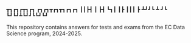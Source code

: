 ┳┓┏┓┏┳┓┏┓  ┏┓┏┓┳┏┓┳┓┏┓┏┓
┃┃┣┫ ┃ ┣┫  ┗┓┃ ┃┣ ┃┃┃ ┣ 
┻┛┛┗ ┻ ┛┗  ┗┛┗┛┻┗┛┛┗┗┛┗┛

This repository contains answers for tests and exams from the EC Data Science program, 2024-2025.




                        